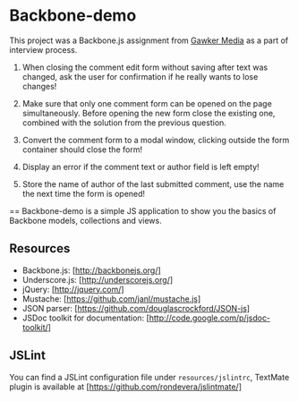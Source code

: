 Backbone-demo
=============
This project was a Backbone.js assignment from [Gawker Media](http://gawker.com/) as a part of interview process.

1. When closing the comment edit form without saving after text was changed, ask the user for confirmation if he really wants to lose changes!

2. Make sure that only one comment form can be opened on the page simultaneously. Before opening the new form close the existing one, combined with the solution from the previous question.

3. Convert the comment form to a modal window, clicking outside the form container should close the form!

4. Display an error if the comment text or author field is left empty!

5. Store the name of author of the last submitted comment, use the name the next time the form is opened!

==
Backbone-demo is a simple JS application to show you the basics of Backbone models, collections and views.


Resources
---------
* Backbone.js: [http://backbonejs.org/]
* Underscore.js: [http://underscorejs.org/]
* jQuery: [http://jquery.com/]
* Mustache: [https://github.com/janl/mustache.js]
* JSON parser: [https://github.com/douglascrockford/JSON-js]
* JSDoc toolkit for documentation: [http://code.google.com/p/jsdoc-toolkit/]

JSLint
------
You can find a JSLint configuration file under `resources/jslintrc`, TextMate plugin is available at [https://github.com/rondevera/jslintmate/]
